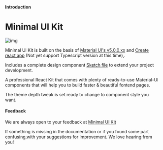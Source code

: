 #### Introduction

# Minimal UI Kit

![img](/static/images/cover.jpg)

Minimal UI Kit is built on the basis of [Material UI's v5.0.0.xx](https://next.material-ui.com/) and [Create react app](https://create-react-app.dev/) (Not yet support Typescript version at this time),.

Includes a complete design component [Sketch file](#) to extend your project development.

A professional React Kit that comes with plenty of ready-to-use Material-UI components that will help you to build faster & beautiful fontend pages.

The theme depth tweak is set ready to change to component style you want.

#### Feedback

<p>We are always open to your feedback at
<a href="mailto:minimal.ui.kit@gmail.com?subject=[Feedback] from Customer">Minimal UI Kit</a>  
<p>

If something is missing in the documentation or if you found some part confusing,with your suggestions for improvement. We love hearing from you!
